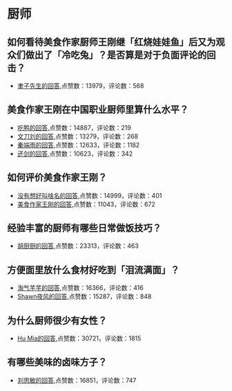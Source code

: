 #  厨师 
## 如何看待美食作家厨师王刚继「红烧娃娃鱼」后又为观众们做出了「冷吃兔」？是否算是对于负面评论的回击？
- [聿子先生的回答](https://www.zhihu.com/question/315405454/answer/620776294),点赞数：13979，评论数：568
## 美食作家王刚在中国职业厨师里算什么水平？
- [吃鸭的回答](https://www.zhihu.com/question/288654214/answer/509522427),点赞数：14887，评论数：219
- [文刀刘的回答](https://www.zhihu.com/question/288654214/answer/509488932),点赞数：13279，评论数：268
- [秦端雨的回答](https://www.zhihu.com/question/288654214/answer/-1924636000),点赞数：12633，评论数：1182
- [还剑的回答](https://www.zhihu.com/question/288654214/answer/673664500),点赞数：10623，评论数：342
## 如何评价美食作家王刚？
- [没有想好叫啥名的回答](https://www.zhihu.com/question/265436768/answer/408706154),点赞数：14999，评论数：401
- [美食作家王刚的回答](https://www.zhihu.com/question/265436768/answer/450122537),点赞数：11043，评论数：672
## 经验丰富的厨师有哪些日常做饭技巧？
- [胡厨厨的回答](https://www.zhihu.com/question/38525075/answer/432027622),点赞数：23313，评论数：463
## 方便面里放什么食材好吃到「泪流满面」？
- [淘气芊芊的回答](https://www.zhihu.com/question/52166306/answer/156082698),点赞数：16366，评论数：416
- [Shawn夜风的回答](https://www.zhihu.com/question/52166306/answer/179771807),点赞数：15287，评论数：848
## 为什么厨师很少有女性？
- [Hu Mia的回答](https://www.zhihu.com/question/20427741/answer/27936065),点赞数：30721，评论数：1815
## 有哪些美味的卤味方子？
- [刘思敏的回答](https://www.zhihu.com/question/264389118/answer/593249707),点赞数：16851，评论数：747
